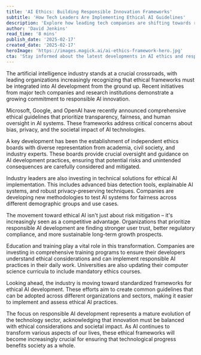 ```yaml
---
title: 'AI Ethics: Building Responsible Innovation Frameworks'
subtitle: 'How Tech Leaders Are Implementing Ethical AI Guidelines'
description: 'Explore how leading tech companies are shifting towards responsible AI innovation by implementing comprehensive ethical frameworks. Learn about the role of ethics boards, technical solutions, and standardized guidelines in reshaping AI development.'
author: 'David Jenkins'
read_time: '8 mins'
publish_date: '2025-02-17'
created_date: '2025-02-17'
heroImage: 'https://images.magick.ai/ai-ethics-framework-hero.jpg'
cta: 'Stay informed about the latest developments in AI ethics and responsible innovation. Follow us on LinkedIn for regular updates on how technology leaders are shaping the future of ethical AI.'
---
```


The artificial intelligence industry stands at a crucial crossroads, with leading organizations increasingly recognizing that ethical frameworks must be integrated into AI development from the ground up. Recent initiatives from major tech companies and research institutions demonstrate a growing commitment to responsible AI innovation.

Microsoft, Google, and OpenAI have recently announced comprehensive ethical guidelines that prioritize transparency, fairness, and human oversight in AI systems. These frameworks address critical concerns about bias, privacy, and the societal impact of AI technologies.

A key development has been the establishment of independent ethics boards with diverse representation from academia, civil society, and industry experts. These boards provide crucial oversight and guidance on AI development practices, ensuring that potential risks and unintended consequences are carefully considered and mitigated.

Industry leaders are also investing in technical solutions for ethical AI implementation. This includes advanced bias detection tools, explainable AI systems, and robust privacy-preserving techniques. Companies are developing new methodologies to test AI systems for fairness across different demographic groups and use cases.

The movement toward ethical AI isn't just about risk mitigation – it's increasingly seen as a competitive advantage. Organizations that prioritize responsible AI development are finding stronger user trust, better regulatory compliance, and more sustainable long-term growth prospects.

Education and training play a vital role in this transformation. Companies are investing in comprehensive training programs to ensure their developers understand ethical considerations and can implement responsible AI practices in their daily work. Universities are also updating their computer science curricula to include mandatory ethics courses.

Looking ahead, the industry is moving toward standardized frameworks for ethical AI development. These efforts aim to create common guidelines that can be adopted across different organizations and sectors, making it easier to implement and assess ethical AI practices.

The focus on responsible AI development represents a mature evolution of the technology sector, acknowledging that innovation must be balanced with ethical considerations and societal impact. As AI continues to transform various aspects of our lives, these ethical frameworks will become increasingly crucial for ensuring that technological progress benefits society as a whole.